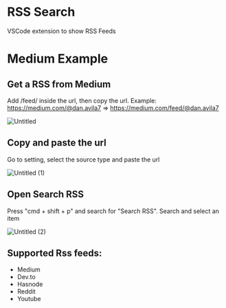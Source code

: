 # RSS Search

VSCode extension to show RSS Feeds

# Medium Example

## Get a RSS from Medium
Add /feed/ inside the url, then copy the url. Example: 
<br>
https://medium.com/@dan.avila7 => https://medium.com/feed/@dan.avila7
  
![Untitled](https://user-images.githubusercontent.com/6216945/209414240-05effc45-ee89-4c87-9b06-8dbabde0fcb8.gif)

## Copy and paste the url
Go to setting, select the source type and paste the url

![Untitled (1)](https://user-images.githubusercontent.com/6216945/209414220-0d43bfef-a7f4-4c08-8615-ace6d631a0be.gif)

## Open Search RSS
Press "cmd + shift + p" and search for "Search RSS". Search and select an item

![Untitled (2)](https://user-images.githubusercontent.com/6216945/209414249-5d0ae3d9-ab67-47af-a02e-0bfb0222b57b.gif)

## Supported Rss feeds:

- Medium
- Dev.to
- Hasnode
- Reddit
- Youtube
